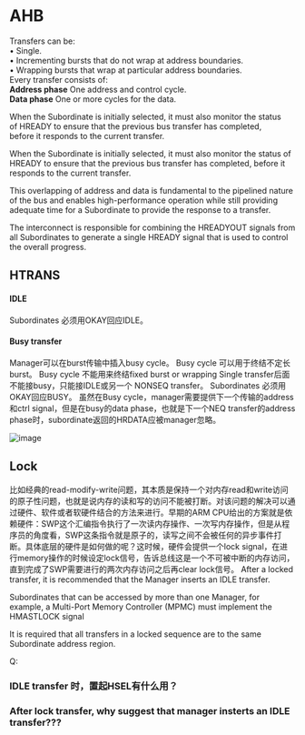 # AHB
Transfers can be:  
• Single.  
• Incrementing bursts that do not wrap at address boundaries.  
• Wrapping bursts that wrap at particular address boundaries.  
Every transfer consists of:  
**Address phase** One address and control cycle.  
**Data phase** One or more cycles for the data.  

When the Subordinate is initially selected, it must also monitor the status  
of HREADY to ensure that the previous bus transfer has completed,  
before it responds to the current transfer.  

When the Subordinate is initially selected, it must also monitor the status 
of HREADY to ensure that the previous bus transfer has completed, 
before it responds to the current transfer.

This overlapping of 
address and data is fundamental to the pipelined nature of the bus and enables high-performance operation while 
still providing adequate time for a Subordinate to provide the response to a transfer.

The interconnect is responsible for 
combining the HREADYOUT signals from all Subordinates to generate a single HREADY signal that is used to 
control the overall progress.

## HTRANS ##  
#### IDLE ####  
Subordinates 必须用OKAY回应IDLE。
#### Busy transfer
Manager可以在burst传输中插入busy cycle。
Busy cycle 可以用于终结不定长burst。
Busy cycle 不能用来终结fixed burst or wrapping
Single transfer后面不能接busy，只能接IDLE或另一个 NONSEQ transfer。
Subordinates 必须用OKAY回应BUSY。
虽然在Busy cycle，manager需要提供下一个传输的address和ctrl signal，但是在busy的data phase，也就是下一个NEQ transfer的address phase时，subordinate返回的HRDATA应被manager忽略。

![image](https://user-images.githubusercontent.com/34599267/180637282-3ca33630-208e-4b66-84aa-0e8fa38f5532.png)

## Lock ##
比如经典的read-modify-write问题，其本质是保持一个对内存read和write访问的原子性问题，也就是说内存的读和写的访问不能被打断。对该问题的解决可以通过硬件、软件或者软硬件结合的方法来进行。早期的ARM CPU给出的方案就是依赖硬件：SWP这个汇编指令执行了一次读内存操作、一次写内存操作，但是从程序员的角度看，SWP这条指令就是原子的，读写之间不会被任何的异步事件打断。具体底层的硬件是如何做的呢？这时候，硬件会提供一个lock signal，在进行memory操作的时候设定lock信号，告诉总线这是一个不可被中断的内存访问，直到完成了SWP需要进行的两次内存访问之后再clear lock信号。
After a locked transfer, it is recommended that the Manager inserts an IDLE transfer.

Subordinates that can be accessed by more than one Manager, for example, 
a Multi-Port Memory Controller (MPMC) must implement the HMASTLOCK signal

It is required that all transfers in a locked sequence are to the same Subordinate address region.

Q:
### IDLE transfer 时，置起HSEL有什么用？
### After lock transfer, why suggest that manager insterts an IDLE transfer???

